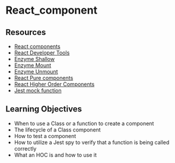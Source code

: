 # React_component

## Resources
- [React components](https://intranet.hbtn.io/rltoken/ubcbLEl2Dwr0KQggLP5tBQ)
- [React Developer Tools](https://intranet.hbtn.io/rltoken/TxiM_lfqc5uKT0EgeA4IxA)
- [Enzyme Shallow](https://intranet.hbtn.io/rltoken/80Mpegld0PY2QNQE6d3SfA)
- [Enzyme Mount](https://intranet.hbtn.io/rltoken/J0AdW0LlG3yQxYbuIwjTsg)
- [Enzyme Unmount](https://intranet.hbtn.io/rltoken/LB7845OI2tK9EKErD4Jxkg)
- [React Pure components](https://intranet.hbtn.io/rltoken/fmGgdPJcG7NMxMjMjyp7Sg)
- [React Higher Order Components](https://intranet.hbtn.io/rltoken/7J7n3ZexqujOmaNoGZVBNQ)
- [Jest mock function](https://intranet.hbtn.io/rltoken/oV4-XN09N7JSN84LT0ErXw)
  
## Learning Objectives
- When to use a Class or a function to create a component
- The lifecycle of a Class component
- How to test a component
- How to utilize a Jest spy to verify that a function is being called correctly
- What an HOC is and how to use it
